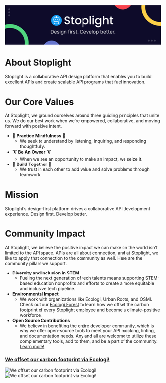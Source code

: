 ![](./assets/Sales-LinkedIn-Banner-1.png)

# About Stoplight
Stoplight is a collaborative API design platform that enables you to build excellent APIs and create scalable API programs that fuel innovation.  

# Our Core Values
At Stoplight, we ground ourselves around three guiding principles that unite us. We do our best work when we’re empowered, collaborative, and moving forward with positive intent.

*  🧘 **Practice Mindfulness** 🧘
    *  We seek to understand by listening, inquiring, and responding thoughtfully.
*  🏋️ **Be An Owner** 🏋️
    *  When we see an opportunity to make an impact, we seize it.
*  👷 **Build Together** 👷
    *  We trust in each other to add value and solve problems through teamwork.

# Mission

Stoplight’s design-first platform drives a collaborative API development experience. Design first. Develop better.
# Community Impact

At Stoplight, we believe the positive impact we can make on the world isn’t limited to the API space. APIs are all about connection, and at Stoplight, we like to apply that connection to the community as well. Here are the community pillars we support.

* **Diversity and Inclusion in STEM**
    * Fueling the next generation of tech talents means supporting STEM-based education nonprofits and efforts to create a more equitable and inclusive tech pipeline.
* **Environmental Impact**
    * We work with organizations like Ecologi, Urban Roots, and OSMI. Check out our [Ecologi Forest](https://ecologi.com/stoplightinc) to learn how we offset the carbon footprint of every Stoplight employee and become a climate-positive workforce.
* **Open Source Contributions**
    * We believe in benefiting the entire developer community, which is why we offer open-source tools to meet your API mocking, linting, and documentation needs. Any and all are welcome to utilize these complementary tools, add to them, and be a part of the community. [Learn more!](https://stoplight.io/open-source/)

### [We offset our carbon footprint via Ecologi!](https://ecologi.com/stoplightinc?r=5db9f5263b387200179a1d3d)
![We offset our carbon footprint via Ecologi!](https://user-images.githubusercontent.com/3588798/161165655-6105eea2-4689-4158-966e-7ece11f0495d.png#gh-dark-mode-only)
![We offset our carbon footprint via Ecologi!](https://user-images.githubusercontent.com/3588798/161165648-9b35a7bf-7f6a-401e-bc36-2df04b4cb933.png#gh-light-mode-only)